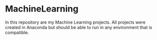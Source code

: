 # MachineLearning
In this repository are my Machine Learning projects. All projects were created in Anaconda but should be able to run in any environment that is compatible. 
